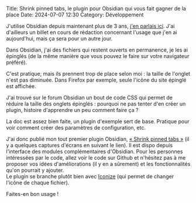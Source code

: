 Title: Shrink pinned tabs, le plugin pour Obsidian qui vous fait gagner de la place
Date: 2024-07-07 12:30
Category: Développement

J'utilise Obsidian depuis maintenant plus de 3 ans, [j'en parlais ici](https://nicolas.loeuillet.org/billets/2021/03/02/obsidian-mon-nouvel-outil-de-prise-de-notes/). J'ai d'ailleurs un billet en cours de rédaction concernant l'usage que j'en ai aujourd'hui, mais ça sera pour un autre jour. 

Dans Obsidian, j'ai des fichiers qui restent ouverts en permanence, je les ai épinglés (de la même manière que vous pouvez le faire sur votre navigateur préféré). 

C'est pratique, mais ils prennent trop de place selon moi : la taille de l'onglet n'est pas diminuée. Dans Firefox par exemple, seule l'icône du site épinglé est affichée. 

J'ai trouvé sur le forum Obsidian un bout de code CSS qui permet de réduire la taille des onglets épinglés : pourquoi ne pas tenter d'en créer un plugin, histoire d'apprendre un peu comment faire ça ? 

La doc est assez bien faite, un plugin d'exemple sert de base. Pratique pour voir comment créer des paramètres de configuration, etc. 

J'ai donc publié mon tout premier plugin Obsidian, [« Shrink pinned tabs »](https://github.com/nicosomb/obsidian-shrink-pinned-tabs) (il y a quelques captures d'écrans en suivant le lien). Il est dispo depuis l'interface des modules complémentaires d'Obsidian. Pour les personnes intéressées par le code, allez voir le code sur Github et n'hésitez pas à me proposer vos idées d'améliorations (il y en a sûrement) et les fonctionnalités qu'on pourrait y ajouter.  
Le plugin se branche plutôt bien avec [Iconize](https://github.com/FlorianWoelki/obsidian-iconize) (qui permet de changer l'icône de chaque fichier). 

Faites-en bon usage ! 